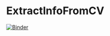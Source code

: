 # ExtractInfoFromCV


[![Binder](https://mybinder.org/badge_logo.svg)](https://mybinder.org/v2/gh/nathanhuangzhi/ExtractInfoFromCV.git/HEAD)
